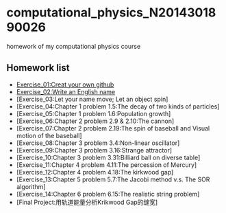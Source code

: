 # computational_physics_N2014301890026
homework of my computational physics course

## Homework list

* [Exercise_01:Creat your own github](https://github.com/chunx1ng/computational_physics_N2014301890026/blob/master/Exercise_01:Creat%20your%20own%20github.md)
* [Exercise_02:Write an English name](https://github.com/chunx1ng/computational_physics_N2014301890026/blob/master/Exercise_02:Write%20an%20English%20name.md)
* [Exercise_03:Let your name move; Let an object spin]
* [Exercise_04:Chapter 1 problem 1.5:The decay of two kinds of particles]
* [Exercise_05:Chapter 1 problem 1.6:Population growth]
* [Exercise_06:Chapter 2 problem 2.9 & 2.10:The cannon]
* [Exercise_07:Chapter 2 problem 2.19:The spin of baseball and Visual motion of the baseball]
* [Exercise_08:Chapter 3 problem 3.4:Non-linear oscillator]
* [Exercise_09:Chapter 3 problem 3.16:Strange attractor]
* [Exercise_10:Chapter 3 problem 3.31:Billiard ball on diverse table]
* [Exercise_11:Chapter 4 problem 4.11:The percession of Mercury]
* [Exercise_12:Chapter 4 problem 4.18:The kirkwood gap]
* [Exercise_13:Chapter 5 problem 5.7:The Jacobi method v.s. The SOR algorithm]
* [Exercise_14:Chapter 6 problem 6.15:The realistic string problem]
* [Final Project:用轨道能量分析Krikwood Gap的缝宽]

